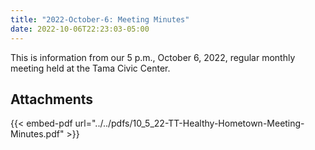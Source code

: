 ```yaml
---
title: "2022-October-6: Meeting Minutes"
date: 2022-10-06T22:23:03-05:00
---
```

This is information from our 5 p.m., October 6, 2022, regular monthly meeting held at the Tama Civic Center. 
 
## Attachments

{{< embed-pdf url="../../pdfs/10_5_22-TT-Healthy-Hometown-Meeting-Minutes.pdf" >}}
